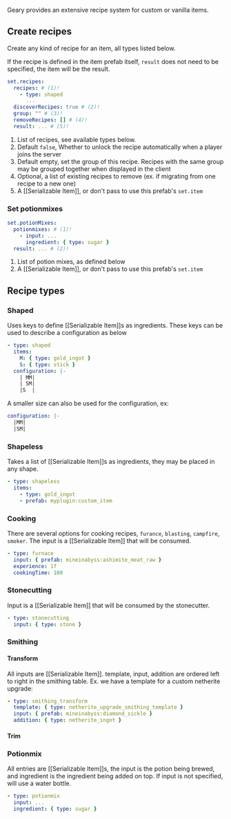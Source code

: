 Geary provides an extensive recipe system for custom or vanilla items.

## Create recipes

Create any kind of recipe for an item, all types listed below.

If the recipe is defined in the item prefab itself, `result` does not need to be specified, the item will be the result.

```yaml
set.recipes:
  recipes: # (1)!
    - type: shaped
      ...
  discoverRecipes: true # (2)!
  group: "" # (3)!
  removeRecipes: [] # (4)!
  result: ... # (5)!
```


1. List of recipes, see available types below.
2. Default `false`, Whether to unlock the recipe automatically when a player joins the server
3. Default empty, set the group of this recipe. Recipes with the same group may be grouped together when displayed in the client
4. Optional, a list of existing recipes to remove (ex. if migrating from one recipe to a new one)
5. A [[Serializable Item]], or don't pass to use this prefab's `set.item`

### Set potionmixes

```yaml
set.potionMixes:
  potionmixes: # (1)!
    - input: ... 
      ingredient: { type: sugar }
  result: ... # (2)!
```

1. List of potion mixes, as defined below
2. A [[Serializable Item]], or don't pass to use this prefab's `set.item`

## Recipe types

### Shaped

Uses keys to define [[Serializable Item]]s as ingredients. These keys can be used to describe a configuration as below

```yaml
- type: shaped
  items:
    M: { type: gold_ingot }
    S: { type: stick }
  configuration: |-
    | MM|
    | SM|
    |S  |
```

A smaller size can also be used for the configuration, ex:

```yaml
configuration: |-
  |MM|
  |SM|
```

### Shapeless

Takes a list of [[Serializable Item]]s as ingredients, they may be placed in any shape.

```yaml
- type: shapeless
  items:
    - type: gold_ingot
    - prefab: myplugin:custom_item
```

### Cooking 

There are several options for cooking recipes, 
`furance`, `blasting`, `campfire`, `smoker`. The input is a [[Serializable Item]] that will be consumed.

```yaml
- type: furnace
  input: { prefab: mineinabyss:ashimite_meat_raw }
  experience: 1f
  cookingTime: 100
```

### Stonecutting

Input is a [[Serializable Item]] that will be consumed by the stonecutter.

```yaml
- type: stonecutting
  input: { type: stone }
```

### Smithing

#### Transform
All inputs are [[Serializable Item]]. template, input, addition are ordered left to right in the smithing table. Ex. we have a template for a custom netherite upgrade:

```yaml
- type: smithing_transform
  template: { type: netherite_upgrade_smithing_template }
  input: { prefab: mineinabyss:diamond_sickle }
  addition: { type: netherite_ingot }
```

#### Trim

### Potionmix

All entries are [[Serializable Item]]s, the input is the potion being brewed, and ingredient is the ingredient being added on top. If input is not specified, will use a water bottle.

```yaml
- type: potionmix
  input: ...
  ingredient: { type: sugar }
```
